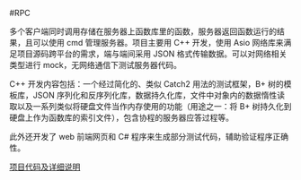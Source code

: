 #RPC

多个客户端同时调用存储在服务器上函数库里的函数，服务器返回函数运行的结果，且可以使用 cmd 管理服务器。项目主要用 C++ 开发，使用 Asio 网络库来满足项目源码跨平台的需求，端与端间采用 JSON 格式传输数据。可以对网络相关类型进行 mock，无网络通信下测试服务器代码。

C++ 开发内容包括：一个经过简化的、类似 Catch2 用法的测试框架，B+ 树的模板库，JSON 序列化和反序列化库，数据持久化库，文件中对象内的数据惰性读取以及一系列类似将硬盘文件当作内存使用的功能（用途之一：将 B+ 树持久化到硬盘上作为函数库的索引文件），包含协程的服务器应答过程等。

此外还开发了 web 前端网页和 C# 程序来生成部分测试代码，辅助验证程序正确性。

[项目代码及详细说明](../../tree/master/src)